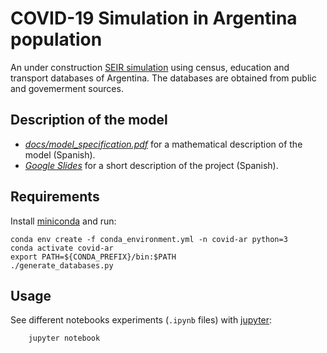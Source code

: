 # COVID-19 Simulation in Argentina population

An under construction [SEIR simulation](https://en.wikipedia.org/wiki/Compartmental_models_in_epidemiology) using census, education and transport databases of Argentina. The databases are obtained from public and govemerment sources.

## Description of the model
- *[docs/model_specification.pdf](https://github.com/vmartinv/simulator-covid-19-argentina/raw/master/docs/model_specification.pdf)* for a mathematical description of the model (Spanish).
- *[Google Slides](https://docs.google.com/presentation/d/1cNZLiriVJxIJajvodh8ViYtx37NB8REJ2n5osU5jKA0/edit?usp=sharing)* for a short description of the project (Spanish).

## Requirements
Install [miniconda](https://docs.conda.io/en/latest/miniconda.html) and run:

    conda env create -f conda_environment.yml -n covid-ar python=3
    conda activate covid-ar
    export PATH=${CONDA_PREFIX}/bin:$PATH
    ./generate_databases.py

## Usage
See different notebooks experiments (`.ipynb` files) with [jupyter](https://jupyter.org):

        jupyter notebook
